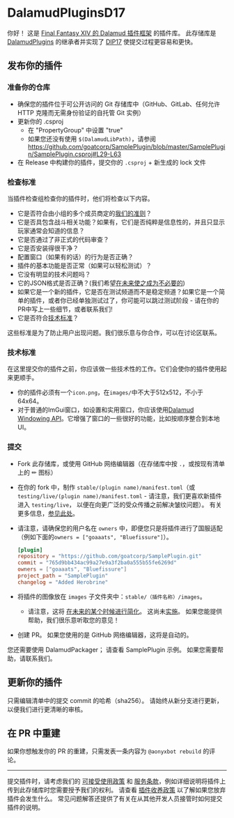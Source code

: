 # DalamudPluginsD17

你好！ 这是 [Final Fantasy XIV 的 Dalamud 插件框架](https://github.com/ottercorp/Dalamud) 的插件库。 此存储库是 [DalamudPlugins](https://github.com/ottercorp/DalamudPlugins) 的继承者并实现了 [DIP17](https://github.com/goatcorp/DIPs/blob/main/text/17-automated-build-and-submit-pipeline.md) 使提交过程更容易和更快。

## 发布你的插件

### 准备你的仓库

- 确保您的插件位于可公开访问的 Git 存储库中（GitHub、GitLab、任何允许 HTTP 克隆而无需身份验证的自托管 Git 实例）
- 更新你的 .csproj
   - 在 "PropertyGroup" 中设置 "<RestorePackagesWithLockFile>true</RestorePackagesWithLockFile>"
   - 如果您还没有使用 `$(DalamudLibPath)`，请参阅 <https://github.com/goatcorp/SamplePlugin/blob/master/SamplePlugin/SamplePlugin.csproj#L29-L63>
- 在 Release 中构建你的插件，提交你的 `.csproj` + 新生成的 lock 文件

### 检查标准

当插件检查组检查你的插件时，他们将检查以下内容。

- 它是否符合由小组的多个成员商定的[我们的准则](https://ottercorp.github.io/faq/development#q-%E6%88%91%E5%8F%AF%E4%BB%A5%E5%9C%A8%E6%88%91%E7%9A%84%E6%8F%92%E4%BB%B6%E4%B8%AD%E5%81%9A%E4%BB%80%E4%B9%88)？
- 它是否具包含战斗相关功能？如果有，它们是否纯粹是信息性的，并且只显示玩家通常会知道的信息？
- 它是否通过了非正式的代码审查？
- 它是否安装得很干净？
- 配置窗口（如果有的话）的行为是否正确？
- 插件的基本功能是否正常（如果可以轻松测试）？
- 它没有明显的技术问题吗？
- 它的JSON格式是否正确？(我们希望[在未来使之成为不必要的](https://github.com/goatcorp/DalamudPackager/issues/8))
- 如果它是一个新的插件，它是否在测试频道而不是稳定频道？如果它是一个简单的插件，或者你已经单独测试过了，你可能可以跳过测试阶段 - 请在你的PR中写上一些细节，或者联系我们!
- 它是否符合[技术标准](#技术标准)？

这些标准是为了防止用户出现问题。我们很乐意与你合作，可以在讨论区联系。

### 技术标准

在这里提交你的插件之前，你应该做一些技术性的工作。它们会使你的插件使用起来更顺手。

- 你的插件必须有一个`icon.png`，在`images/`中不大于512x512，不小于64x64。
- 对于普通的ImGui窗口，如设置和实用窗口，你应该使用[Dalamud Windowing API](https://goatcorp.github.io/Dalamud/api/Dalamud.Interface.Windowing.html)。它增强了窗口的一些很好的功能，比如按顺序整合到本地UI。

### 提交

- Fork 此存储库，或使用 GitHub 网络编辑器（在存储库中按 `.`，或按现有清单上的 ✏ 图标）
- 在你的 fork 中，制作 `stable/(plugin name)/manifest.toml`（或 `testing/live/(plugin name)/manifest.toml` - 请注意，我们更喜欢新插件进入 `testing/live`， 以便在向更广泛的受众传播之前解决皱纹问题）。 有关更多信息，[参见此处](https://github.com/goatcorp/DIPs/blob/main/text/17-automated-build-and-submit-pipeline.md#guide-level-explanation)。
- 请注意，请确保您的用户名在 `owners` 中，即便您只是将插件进行了国服适配（例如下面的`owners = ["goaaats", "Bluefissure"]`）。

  ```toml
  [plugin]
  repository = "https://github.com/goatcorp/SamplePlugin.git"
  commit = "765d9bb434ac99a27e9a3f2ba0a555b55fe6269d"
  owners = ["goaaats", "Bluefissure"]
  project_path = "SamplePlugin"
  changelog = "Added Herobrine"
  ```
  
- 将插件的图像放在 `images` 子文件夹中：`stable/（插件名称）/images`。
   - 请注意，这将 [在未来的某个时候进行简化](https://github.com/goatcorp/DIPs/pull/45)。 这尚未[实施](https://github.com/goatcorp/DalamudPackager/issues/9)。 如果您能提供帮助，我们很乐意听取您的意见！
- 创建 PR。 如果您使用的是 GitHub 网络编辑器，这将是自动的。

您还需要使用 DalamudPackager； 请查看 SamplePlugin 示例。 如果您需要帮助，请联系我们。

## 更新你的插件

只需编辑清单中的提交 commit 的哈希（sha256）。 请始终从新分支进行更新，以便我们进行更清晰的审核。

## 在 PR 中重建

如果你想触发你的 PR 的重建，只需发表一条内容为 `@aonyxbot rebuild` 的评论。

---

提交插件时，请考虑我们的 [可接受使用政策](<https://github.com/goatcorp/FFXIVQuickLauncher/wiki/Acceptable-Use-Policy-(Official-Plugin-Repository)>) 和 [服务条款](<https://github.com/goatcorp/FFXIVQuickLauncher/wiki/Terms-and-Conditions-of-Use-(XIVLauncher,-Dalamud-&-Official-Plugin-Repository)>)，例如详细说明将插件上传到此存储库时您需要授予我们的权利。
请查看 [插件收养政策](https://github.com/goatcorp/faq/blob/main/development.md#adoption) 以了解如果您放弃插件会发生什么。 常见问题解答还提供了有关在从其他开发人员接管时如何提交插件的说明。
